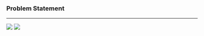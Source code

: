 ### Problem Statement

------------

![](https://raw.githubusercontent.com/shaheemMPM/Hackerrank-Algorithms-Solutions/master/.github/images/22_1.png)
![](https://raw.githubusercontent.com/shaheemMPM/Hackerrank-Algorithms-Solutions/master/.github/images/22_2.png)
